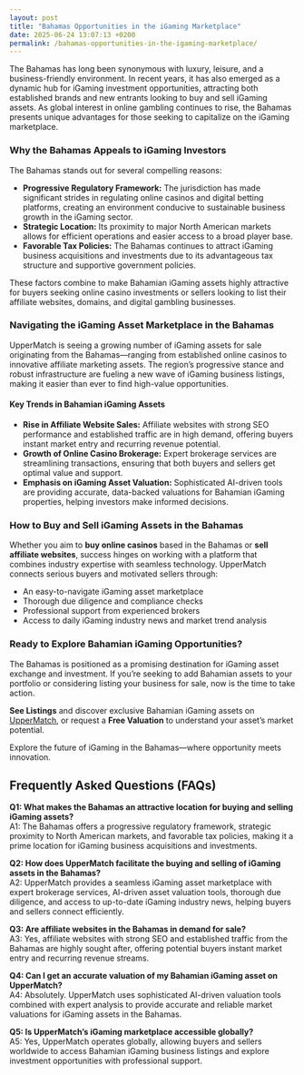 ```yaml
---
layout: post
title: "Bahamas Opportunities in the iGaming Marketplace"
date: 2025-06-24 13:07:13 +0200
permalink: /bahamas-opportunities-in-the-igaming-marketplace/
---
```

The Bahamas has long been synonymous with luxury, leisure, and a business-friendly environment. In recent years, it has also emerged as a dynamic hub for iGaming investment opportunities, attracting both established brands and new entrants looking to buy and sell iGaming assets. As global interest in online gambling continues to rise, the Bahamas presents unique advantages for those seeking to capitalize on the iGaming marketplace.

### Why the Bahamas Appeals to iGaming Investors

The Bahamas stands out for several compelling reasons:

- **Progressive Regulatory Framework:** The jurisdiction has made significant strides in regulating online casinos and digital betting platforms, creating an environment conducive to sustainable business growth in the iGaming sector.
- **Strategic Location:** Its proximity to major North American markets allows for efficient operations and easier access to a broad player base.
- **Favorable Tax Policies:** The Bahamas continues to attract iGaming business acquisitions and investments due to its advantageous tax structure and supportive government policies.

These factors combine to make Bahamian iGaming assets highly attractive for buyers seeking online casino investments or sellers looking to list their affiliate websites, domains, and digital gambling businesses.

### Navigating the iGaming Asset Marketplace in the Bahamas

UpperMatch is seeing a growing number of iGaming assets for sale originating from the Bahamas—ranging from established online casinos to innovative affiliate marketing assets. The region’s progressive stance and robust infrastructure are fueling a new wave of iGaming business listings, making it easier than ever to find high-value opportunities.

#### Key Trends in Bahamian iGaming Assets

- **Rise in Affiliate Website Sales:** Affiliate websites with strong SEO performance and established traffic are in high demand, offering buyers instant market entry and recurring revenue potential.
- **Growth of Online Casino Brokerage:** Expert brokerage services are streamlining transactions, ensuring that both buyers and sellers get optimal value and support.
- **Emphasis on iGaming Asset Valuation:** Sophisticated AI-driven tools are providing accurate, data-backed valuations for Bahamian iGaming properties, helping investors make informed decisions.

### How to Buy and Sell iGaming Assets in the Bahamas

Whether you aim to **buy online casinos** based in the Bahamas or **sell affiliate websites**, success hinges on working with a platform that combines industry expertise with seamless technology. UpperMatch connects serious buyers and motivated sellers through:

- An easy-to-navigate iGaming asset marketplace
- Thorough due diligence and compliance checks
- Professional support from experienced brokers
- Access to daily iGaming industry news and market trend analysis

### Ready to Explore Bahamian iGaming Opportunities?

The Bahamas is positioned as a promising destination for iGaming asset exchange and investment. If you’re seeking to add Bahamian assets to your portfolio or considering listing your business for sale, now is the time to take action.

**See Listings** and discover exclusive Bahamian iGaming assets on [UpperMatch](https://www.uppermatch.com), or request a **Free Valuation** to understand your asset’s market potential.

Explore the future of iGaming in the Bahamas—where opportunity meets innovation.

## Frequently Asked Questions (FAQs)

**Q1: What makes the Bahamas an attractive location for buying and selling iGaming assets?**  
A1: The Bahamas offers a progressive regulatory framework, strategic proximity to North American markets, and favorable tax policies, making it a prime location for iGaming business acquisitions and investments.

**Q2: How does UpperMatch facilitate the buying and selling of iGaming assets in the Bahamas?**  
A2: UpperMatch provides a seamless iGaming asset marketplace with expert brokerage services, AI-driven asset valuation tools, thorough due diligence, and access to up-to-date iGaming industry news, helping buyers and sellers connect efficiently.

**Q3: Are affiliate websites in the Bahamas in demand for sale?**  
A3: Yes, affiliate websites with strong SEO and established traffic from the Bahamas are highly sought after, offering potential buyers instant market entry and recurring revenue streams.

**Q4: Can I get an accurate valuation of my Bahamian iGaming asset on UpperMatch?**  
A4: Absolutely. UpperMatch uses sophisticated AI-driven valuation tools combined with expert analysis to provide accurate and reliable market valuations for iGaming assets in the Bahamas.

**Q5: Is UpperMatch’s iGaming marketplace accessible globally?**  
A5: Yes, UpperMatch operates globally, allowing buyers and sellers worldwide to access Bahamian iGaming business listings and explore investment opportunities with professional support.

<script type="application/ld+json">
{
  "@context": "https://schema.org",
  "@type": "BlogPosting",
  "headline": "Bahamas Opportunities in the iGaming Marketplace",
  "description": "Explore the growing iGaming investment opportunities in the Bahamas, highlighting regulatory frameworks, market trends, and how UpperMatch facilitates buying and selling iGaming assets in this dynamic region.",
  "author": {
    "@type": "Person",
    "name": "UpperMatch"
  },
  "publisher": {
    "@type": "Person",
    "name": "UpperMatch"
  },
  "mainEntityOfPage": {
    "@type": "WebPage",
    "@id": "https://www.uppermatch.com/blog/bahamas-opportunities-igaming-marketplace"
  },
  "datePublished": "2024-06-01",
  "dateModified": "2024-06-01",
  "keywords": "iGaming marketplace, buy online casinos, sell affiliate websites, iGaming assets for sale, online casino investments, iGaming M&A platform, affiliate site marketplace, SEO website sales, iGaming business listings, buy and sell iGaming assets, online casino brokerage, iGaming asset valuation, affiliate marketing assets, iGaming domain sales, iGaming industry news, iGaming investment opportunities, iGaming business acquisitions, iGaming asset marketplace, iGaming website listings, iGaming asset exchange, Bahamas iGaming"
}
</script>

<script type="application/ld+json">
{
  "@context": "https://schema.org",
  "@type": "FAQPage",
  "mainEntity": [
    {
      "@type": "Question",
      "name": "What makes the Bahamas an attractive location for buying and selling iGaming assets?",
      "acceptedAnswer": {
        "@type": "Answer",
        "text": "The Bahamas offers a progressive regulatory framework, strategic proximity to North American markets, and favorable tax policies, making it a prime location for iGaming business acquisitions and investments."
      }
    },
    {
      "@type": "Question",
      "name": "How does UpperMatch facilitate the buying and selling of iGaming assets in the Bahamas?",
      "acceptedAnswer": {
        "@type": "Answer",
        "text": "UpperMatch provides a seamless iGaming asset marketplace with expert brokerage services, AI-driven asset valuation tools, thorough due diligence, and access to up-to-date iGaming industry news, helping buyers and sellers connect efficiently."
      }
    },
    {
      "@type": "Question",
      "name": "Are affiliate websites in the Bahamas in demand for sale?",
      "acceptedAnswer": {
        "@type": "Answer",
        "text": "Yes, affiliate websites with strong SEO and established traffic from the Bahamas are highly sought after, offering potential buyers instant market entry and recurring revenue streams."
      }
    },
    {
      "@type": "Question",
      "name": "Can I get an accurate valuation of my Bahamian iGaming asset on UpperMatch?",
      "acceptedAnswer": {
        "@type": "Answer",
        "text": "Absolutely. UpperMatch uses sophisticated AI-driven valuation tools combined with expert analysis to provide accurate and reliable market valuations for iGaming assets in the Bahamas."
      }
    },
    {
      "@type": "Question",
      "name": "Is UpperMatch’s iGaming marketplace accessible globally?",
      "acceptedAnswer": {
        "@type": "Answer",
        "text": "Yes, UpperMatch operates globally, allowing buyers and sellers worldwide to access Bahamian iGaming business listings and explore investment opportunities with professional support."
      }
    }
  ]
}
</script>